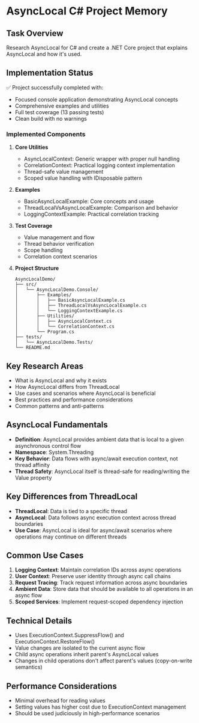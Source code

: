 # AsyncLocal C# Project Memory

## Task Overview
Research AsyncLocal for C# and create a .NET Core project that explains AsyncLocal and how it's used.

## Implementation Status
✅ Project successfully completed with:
- Focused console application demonstrating AsyncLocal concepts
- Comprehensive examples and utilities
- Full test coverage (13 passing tests)
- Clean build with no warnings

### Implemented Components
1. **Core Utilities**
   - AsyncLocalContext<T>: Generic wrapper with proper null handling
   - CorrelationContext: Practical logging context implementation
   - Thread-safe value management
   - Scoped value handling with IDisposable pattern

2. **Examples**
   - BasicAsyncLocalExample: Core concepts and usage
   - ThreadLocalVsAsyncLocalExample: Comparison and behavior
   - LoggingContextExample: Practical correlation tracking

3. **Test Coverage**
   - Value management and flow
   - Thread behavior verification
   - Scope handling
   - Correlation context scenarios

4. **Project Structure**
   ```
   AsyncLocalDemo/
   ├── src/
   │   └── AsyncLocalDemo.Console/
   │       ├── Examples/
   │       │   ├── BasicAsyncLocalExample.cs
   │       │   ├── ThreadLocalVsAsyncLocalExample.cs
   │       │   └── LoggingContextExample.cs
   │       ├── Utilities/
   │       │   ├── AsyncLocalContext.cs
   │       │   └── CorrelationContext.cs
   │       └── Program.cs
   ├── tests/
   │   └── AsyncLocalDemo.Tests/
   └── README.md
   ```

## Key Research Areas
- What is AsyncLocal and why it exists
- How AsyncLocal differs from ThreadLocal
- Use cases and scenarios where AsyncLocal is beneficial
- Best practices and performance considerations
- Common patterns and anti-patterns

## AsyncLocal Fundamentals
- **Definition**: AsyncLocal<T> provides ambient data that is local to a given asynchronous control flow
- **Namespace**: System.Threading
- **Key Behavior**: Data flows with async/await execution context, not thread affinity
- **Thread Safety**: AsyncLocal itself is thread-safe for reading/writing the Value property

## Key Differences from ThreadLocal
- **ThreadLocal**: Data is tied to a specific thread
- **AsyncLocal**: Data follows async execution context across thread boundaries
- **Use Case**: AsyncLocal is ideal for async/await scenarios where operations may continue on different threads

## Common Use Cases
1. **Logging Context**: Maintain correlation IDs across async operations
2. **User Context**: Preserve user identity through async call chains
3. **Request Tracing**: Track request information across async boundaries
4. **Ambient Data**: Store data that should be available to all operations in an async flow
5. **Scoped Services**: Implement request-scoped dependency injection

## Technical Details
- Uses ExecutionContext.SuppressFlow() and ExecutionContext.RestoreFlow()
- Value changes are isolated to the current async flow
- Child async operations inherit parent's AsyncLocal values
- Changes in child operations don't affect parent's values (copy-on-write semantics)

## Performance Considerations
- Minimal overhead for reading values
- Setting values has higher cost due to ExecutionContext management
- Should be used judiciously in high-performance scenarios

